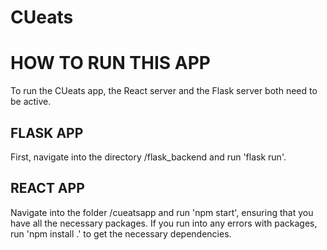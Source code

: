 # CUeats

# HOW TO RUN THIS APP
To run the CUeats app, the React server and the Flask server both need to be active.

## FLASK APP
First, navigate into the directory /flask_backend and run 'flask run'. 

## REACT APP
Navigate into the folder /cueatsapp and run 'npm start', ensuring that you have all the necessary packages. If you run into any errors with packages, run 'npm install .' to get the necessary dependencies.